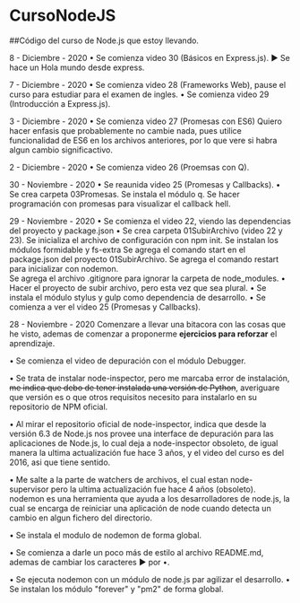 # CursoNodeJS
##Código del curso de Node.js que estoy llevando.

 8 - Diciembre - 2020
• Se comienza video 30 (Básicos en Express.js).
  ► Se hace un Hola mundo desde express.

 7 - Diciembre - 2020
• Se comienza video 28 (Frameworks Web), pause el curso para estudiar para el examen de ingles.
• Se comienza video 29 (Introducción a Express.js).

 3 - Diciembre - 2020
• Se comienza video 27 (Promesas con ES6)
  Quiero hacer enfasis que probablemente no cambie nada, pues utilice funcionalidad
  de ES6 en los archivos anteriores, por lo que vere si habra algun cambio significactivo.

 2 - Diciembre - 2020
• Se comienza video 26 (Proemsas con Q).

30 - Noviembre - 2020
• Se reaunida video 25 (Promesas y Callbacks).
• Se crea carpeta 03Promesas.
  Se instala el módulo q.
  Se hacer programación con promesas para visualizar el callback hell.

29 - Noviembre - 2020
• Se comienza el video 22, viendo las dependencias del proyecto y package.json
• Se crea carpeta 01SubirArchivo (video 22 y 23).
  Se inicializa el archivo de configuración con npm init.
  Se instalan los módulos formidable y fs-extra
  Se agrega el comando start en el package.json del proyecto 01SubirArchivo.
  Se agrega el comando restart para inicializar con nodemon.  
  Se agrega el archivo .gitignore para ignorar la carpeta de node_modules.
• Hacer el proyecto de subir archivo, pero esta vez que sea plural.
• Se instala el módulo stylus y gulp como dependencia de desarrollo.
• Se comienza a ver el video 25 (Promesas y Callbacks).

28 - Noviembre - 2020
Comenzare a llevar una bitacora con las cosas que he visto, ademas
de comenzar a proponerme **ejercicios para reforzar** el aprendizaje.

• Se comienza el video de depuración con el módulo Debugger.

• Se trata de instalar node-inspector, pero me marcaba error de instalación,
    ~~me indica que debo de tener instalada una versión de Python~~,
    averiguare que versión es o que otros requisitos necesito para
    instalarlo en su repositorio de NPM oficial.

• Al mirar el repositorio oficial de node-inspector, indica que desde la
    versión 6.3 de Node.js nos provee una interface de depuración para
    las aplicaciones de Node.js, lo cual deja a node-inspector obsoleto,
    de igual manera la ultima actualización fue hace 3 años, y el video
    del curso es del 2016, asi que tiene sentido.

• Me salte a la parte de watchers de archivos, el cual estan
  node-supervisor pero la ultima actualización fue hace 4 años (obsoleto).
  nodemon es una herramienta que ayuda a los desarrolladores de node.js,
  la cual se encarga de reiniciar una aplicación de node cuando detecta
  un cambio en algun fichero del directorio.

• Se instala el modulo de nodemon de forma global.

• Se comienza a darle un poco más de estilo al archivo README.md, ademas
  de cambiar los caracteres ► por •.

• Se ejecuta nodemon con un módulo de node.js par agilizar el desarrollo.
• Se instalan los módulo "forever" y "pm2" de forma global.


